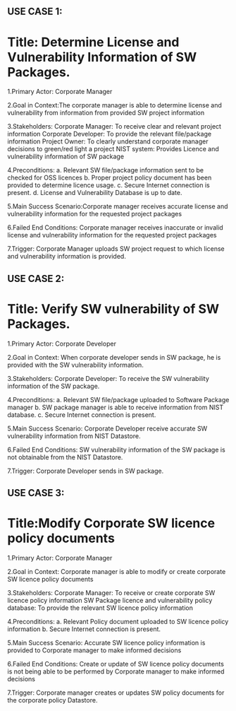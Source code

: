 ## USE CASE 1:

# Title: Determine License and Vulnerability Information of SW Packages.

1.Primary Actor: Corporate Manager

2.Goal in Context:The corporate manager is able to determine license and vulnerability from information from provided SW project information 

3.Stakeholders:
Corporate Manager: To receive clear and relevant project information 
Corporate Developer: To provide the relevant file/package information 
Project Owner: To clearly understand corporate manager decisions to green/red light a project 
NIST system: Provides Licence and vulnerability information of SW package 

4.Preconditions:
a. Relevant SW file/package information sent to be checked for OSS licences 
b. Proper project policy document has been provided to determine licence usage. 
c. Secure Internet connection is present. 
d. License and Vulnerability Database is up to date. 

5.Main Success Scenario:Corporate manager receives accurate license and vulnerability information for the requested project packages 

6.Failed End Conditions: Corporate manager receives inaccurate or invalid license and vulnerability information for the requested project packages 

7.Trigger: Corporate Manager uploads SW project request to which license and vulnerability information is provided. 


## USE CASE 2:
# Title: Verify SW vulnerability of SW Packages.

1.Primary Actor: Corporate Developer 

2.Goal in Context: When corporate developer sends in SW package, he is provided with the SW vulnerability information.

3.Stakeholders: 
Corporate Developer: To receive the SW vulnerability information of the SW package. 

4.Preconditions:
a. Relevant SW file/package uploaded to Software Package manager
b. SW package manager is able to receive information from NIST database.
c. Secure Internet connection is present. 

5.Main Success Scenario: Corporate Developer receive accurate SW vulnerability information from NIST Datastore.

6.Failed End Conditions: SW vulnerability information of the SW package is not obtainable from the NIST Datastore.

7.Trigger:  Corporate Developer sends in SW package.


## USE CASE 3:
# Title:Modify Corporate SW licence policy documents 

1.Primary Actor: Corporate Manager

2.Goal in Context: Corporate manager is able to modify or create corporate SW licence policy documents  

3.Stakeholders: 
Corporate Manager: To receive or create corporate SW licence policy information 
SW Package licence and vulnerability policy database: To provide the relevant SW licence policy information 

4.Preconditions: 
a. Relevant Policy document uploaded to SW licence policy information 
b. Secure Internet connection is present. 

5.Main Success Scenario: Accurate SW licence policy information is provided to Corporate manager to make informed decisions

6.Failed End Conditions: Create or update of SW licence policy documents is not being able to be performed by Corporate manager to make informed decisions

7.Trigger: Corporate manager creates or updates SW policy documents for the corporate policy Datastore.

